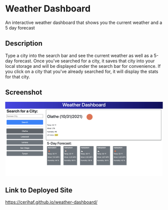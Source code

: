 # Weather Dashboard

An interactive weather dashboard that shows you the current weather and a 5 day forecast

## Description

Type a city into the search bar and see the current weather as well as a 5-day forecast. Once you've searched for a city, it saves that city into your local storage and will be displayed under the search bar for convenience. If you click on a city that you've already searched for, it will display the stats for that city.

## Screenshot

![Screenshot of deployed project](/assets/images/weather-dashboard.png)

## Link to Deployed Site

https://cerihaf.github.io/weather-dashboard/
